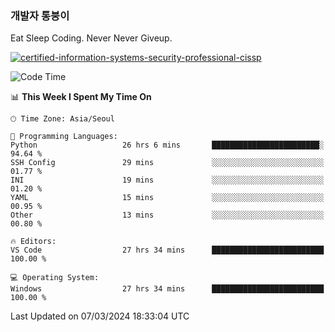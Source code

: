 ### 개발자 통붕이
Eat Sleep Coding.
Never Never Giveup.

[![certified-information-systems-security-professional-cissp](https://user-images.githubusercontent.com/44606727/157613689-acd84ec6-5f8f-4e79-89d9-a8d51f033634.png)](https://www.credly.com/badges/f394a010-85a0-450b-9136-8043af01d71c/public_url)

<!--START_SECTION:waka-->
![Code Time](http://img.shields.io/badge/Code%20Time-2%2C626%20hrs%2055%20mins-blue)

📊 **This Week I Spent My Time On** 

```text
🕑︎ Time Zone: Asia/Seoul

💬 Programming Languages: 
Python                   26 hrs 6 mins       ████████████████████████░   94.64 % 
SSH Config               29 mins             ░░░░░░░░░░░░░░░░░░░░░░░░░   01.77 % 
INI                      19 mins             ░░░░░░░░░░░░░░░░░░░░░░░░░   01.20 % 
YAML                     15 mins             ░░░░░░░░░░░░░░░░░░░░░░░░░   00.95 % 
Other                    13 mins             ░░░░░░░░░░░░░░░░░░░░░░░░░   00.80 % 

🔥 Editors: 
VS Code                  27 hrs 34 mins      █████████████████████████   100.00 % 

💻 Operating System: 
Windows                  27 hrs 34 mins      █████████████████████████   100.00 % 
```


 Last Updated on 07/03/2024 18:33:04 UTC
<!--END_SECTION:waka-->
